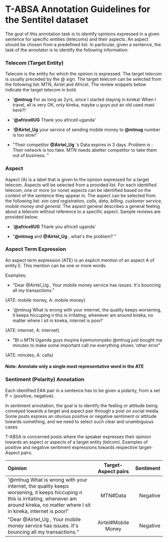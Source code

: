 # T-ABSA Annotation Guidelines for the Sentitel dataset #

The goal of this annotation task is to identify opinions expressed in a given sentence for specific entities (telecoms) and their aspects. An aspect should be chosen from a predefined list. In particular, given a sentence, the task of the annotator is to identify the following information:

### Telecom (Target Entity) ###
Telecom is the entity for which the opinion is expressed. The target telecom is usually preceded by the @ sign. The target telecom can be selected from the following list: MTN, Airtel and Africel. The review snippets below indicate the target telecom in bold.

 
* '**@mtnug** For as long as 2yrs, since I started staying in kireka! When I travel, all is very OK, only kireka, maybe u guys put an old used mast  here?!'

* '**@africellUG** Thank you africell uganda'

* '**@Airtel_Ug** your service of sending mobile money to **@mtnug** number is too slow!'

* "Their competitor **@Airtel_Ug** 's Data expires in 3 days. Problem is : Their network is too fake. MTN needs abetter competitor to take them out of business. "

### Aspect ###

Aspect (A) is a label that is given to the opinion expressed for a target telecom. Aspects will be selected from a provided list. For each identified telecom, one or more (or none) aspects can be identified based on the context of the sentence they appear in. The aspect can be selected from the following list: _sim card registration, calls, data, billing, customer service, mobile money and general_.
The aspect general describes a general feeling about a telecom without reference to a specific aspect. Sample reviews are provided below:

* '**@africellUG** Thank you africell uganda'

* "**@mtnug** and **@Airtel_Ug** , what's the problem? "

### Aspect Term Expression ###
An aspect term expression (ATE) is an explicit mention of an aspect A of entity E. This mention can be one or more words.

Examples;

* "Dear @Airtel_Ug , Your mobile money service has issues.  It's bouncing all my transactions." 

{ATE: mobile money, A: mobile money}

* '@mtnug What is wrong with your internet, the quality keeps worsening, it keeps hiccuping n this is irritating, whenever am around kireka, no matter where I sit in kireka, internet is poor!' 

{ATE: internet, A: internet}


* "Bt u MTN Uganda guys muyina kyemunonyako @mtnug just bought ma minutes to make some important call nw everything shows 'other error"

{ATE: minutes, A: calls}

#### Note: Annotate only a single most representative word in the ATE ####


### Sentiment (Polarity) Annotation ###
Each identified E#A pair in a sentence has to be given a polarity, from a set P = {positive, negative}.

In sentiment annotation, the goal is to identify the feeling or attitude being conveyed towards a target and aspect pair through a post on social media. Some posts express an obvious positive or negative sentiment or attitude towards something, and we need to select such clear and unambiguous cases.

T-ABSA is concerned posts where the speaker expresses their opinion towards an aspect or aspects of a target entity (telcom). Examples of positive and negative sentiment expressions towards respective target-Aspect pairs.

| Opinion | Target-Aspect pairs | Sentiment |
| :---         |     :---:      |          ---: |
| '@mtnug What is wrong with your internet, the quality keeps worsening, it keeps hiccuping n this is irritating, whenever am around kireka, no matter where I sit in kireka, internet is poor!'   | MTN\#Data | Negative    |
|"Dear @Airtel_Ug , Your mobile money service has issues.  It's bouncing all my transactions."| Airtel\#Mobile Money       | Negative   |



